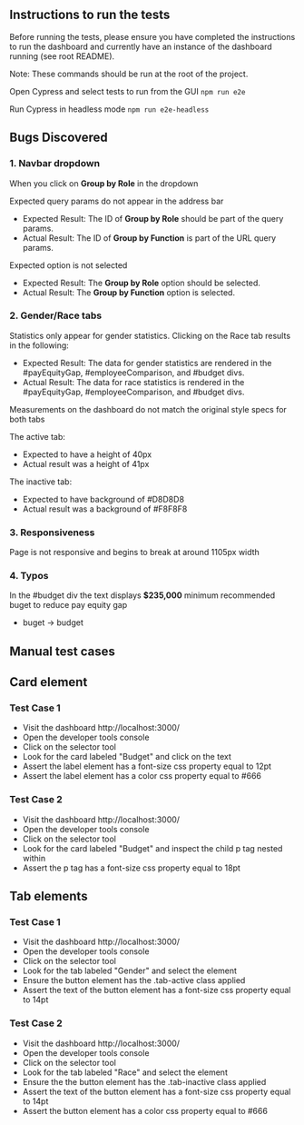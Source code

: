 ## Instructions to run the tests

Before running the tests, please ensure you have completed the instructions to run the dashboard and
currently have an instance of the dashboard running (see root README).

Note: These commands should be run at the root of the project.

Open Cypress and select tests to run from the GUI
`npm run e2e`

Run Cypress in headless mode
`npm run e2e-headless`


## Bugs Discovered

### 1. Navbar dropdown

When you click on **Group by Role** in the dropdown

Expected query params do not appear in the address bar

- Expected Result: The ID of **Group by Role** should be part of the query params.
- Actual Result: The ID of **Group by Function** is part of the URL query params.

Expected option is not selected

- Expected Result: The **Group by Role** option should be selected.
- Actual Result: The **Group by Function** option is selected.

### 2. Gender/Race tabs

Statistics only appear for gender statistics. Clicking on the Race tab results in the following:

- Expected Result: The data for gender statistics are rendered in the #payEquityGap, #employeeComparison, and #budget divs.
- Actual Result: The data for race statistics is rendered in the #payEquityGap, #employeeComparison, and #budget divs.

Measurements on the dashboard do not match the original style specs for both tabs

The active tab:
- Expected to have a height of 40px
- Actual result was a height of 41px

The inactive tab:
- Expected to have background of #D8D8D8
- Actual result was a background of #F8F8F8

### 3. Responsiveness

Page is not responsive and begins to break at around 1105px width

### 4. Typos

In the #budget div the text displays **$235,000** minimum recommended buget to reduce pay equity gap
- buget -> budget

## Manual test cases

## Card element

### Test Case 1
- Visit the dashboard http://localhost:3000/
- Open the developer tools console
- Click on the selector tool
- Look for the card labeled "Budget" and click on the text
- Assert the label element has a font-size css property equal to 12pt
- Assert the label element has a color css property equal to #666


### Test Case 2
- Visit the dashboard http://localhost:3000/
- Open the developer tools console
- Click on the selector tool
- Look for the card labeled "Budget" and inspect the child p tag nested within
- Assert the p tag has a font-size css property equal to 18pt

## Tab elements

### Test Case 1
- Visit the dashboard http://localhost:3000/
- Open the developer tools console
- Click on the selector tool
- Look for the tab labeled "Gender" and select the element
- Ensure the button element has the .tab-active class applied
- Assert the text of the button element has a font-size css property equal to 14pt

### Test Case 2
- Visit the dashboard http://localhost:3000/
- Open the developer tools console
- Click on the selector tool
- Look for the tab labeled "Race" and select the element
- Ensure the the button element has the .tab-inactive class applied
- Assert the text of the button element has a font-size css property equal to 14pt
- Assert the button element has a color css property equal to #666
